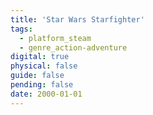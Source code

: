 ```yaml
---
title: 'Star Wars Starfighter'
tags:
  - platform_steam
  - genre_action-adventure
digital: true
physical: false
guide: false
pending: false
date: 2000-01-01
---
```


